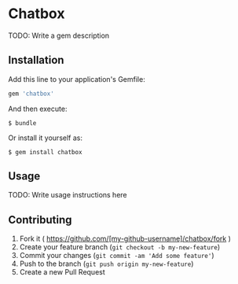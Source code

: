 # Chatbox

TODO: Write a gem description

## Installation

Add this line to your application's Gemfile:

```ruby
gem 'chatbox'
```

And then execute:

    $ bundle

Or install it yourself as:

    $ gem install chatbox

## Usage

TODO: Write usage instructions here

## Contributing

1. Fork it ( https://github.com/[my-github-username]/chatbox/fork )
2. Create your feature branch (`git checkout -b my-new-feature`)
3. Commit your changes (`git commit -am 'Add some feature'`)
4. Push to the branch (`git push origin my-new-feature`)
5. Create a new Pull Request
